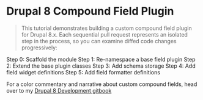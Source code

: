 # Drupal 8 Compound Field Plugin
> This tutorial demonstrates building a custom compound field plugin for Drupal 8.x. Each sequential pull request represents an isolated step in the process, so you can examine diffed code changes progressively:

Step 0: Scaffold the module
Step 1: Re-namespace a base field plugin
Step 2: Extend the base plugin classes
Step 3: Add schema storage
Step 4: Add field widget definitions
Step 5: Add field formatter definitions

For a color commentary and narrative about custom compound fields, head over to my [Drupal 8 Development gitbook](https://markfullmer.gitbooks.io/drupal-8-development/content/custom_compound_field_plugins.html)
